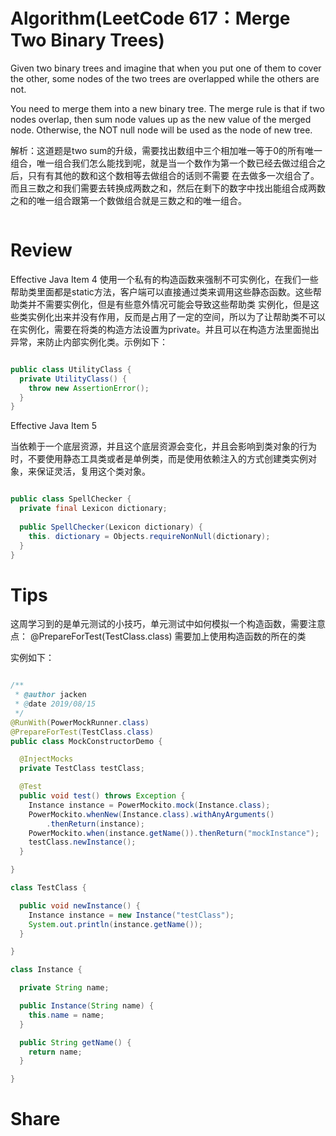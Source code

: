 # Algorithm(LeetCode 617：Merge Two Binary Trees)
Given two binary trees and imagine that when you put one of them to cover the other, some nodes of the two trees are overlapped while the others are not.

You need to merge them into a new binary tree. The merge rule is that if two nodes overlap, then sum node values up as the new value of the merged node. Otherwise, the NOT null node will be used as the node of new tree.

解析：这道题是two sum的升级，需要找出数组中三个相加唯一等于0的所有唯一组合，唯一组合我们怎么能找到呢，就是当一个数作为第一个数已经去做过组合之后，只有有其他的数和这个数相等去做组合的话则不需要
在去做多一次组合了。而且三数之和我们需要去转换成两数之和，然后在剩下的数字中找出能组合成两数之和的唯一组合跟第一个数做组合就是三数之和的唯一组合。

```java


```

# Review  
  Effective Java Item 4
  使用一个私有的构造函数来强制不可实例化，在我们一些帮助类里面都是static方法，客户端可以直接通过类来调用这些静态函数。这些帮助类并不需要实例化，但是有些意外情况可能会导致这些帮助类
  实例化，但是这些类实例化出来并没有作用，反而是占用了一定的空间，所以为了让帮助类不可以在实例化，需要在将类的构造方法设置为private。并且可以在构造方法里面抛出异常，来防止内部实例化类。示例如下：
  
  ```java
  
  public class UtilityClass {
    private UtilityClass() {
      throw new AssertionError();
    }
  }
  
  ```
  
  Effective Java Item 5
  
  当依赖于一个底层资源，并且这个底层资源会变化，并且会影响到类对象的行为时，不要使用静态工具类或者是单例类，而是使用依赖注入的方式创建类实例对象，来保证灵活，复用这个类对象。
  
  ```java
  
  public class SpellChecker {
    private final Lexicon dictionary;
    
    public SpellChecker(Lexicon dictionary) {
      this. dictionary = Objects.requireNonNull(dictionary);
    }
  }
  
  ```
 

# Tips
  
  这周学习到的是单元测试的小技巧，单元测试中如何模拟一个构造函数，需要注意点：
  @PrepareForTest(TestClass.class) 需要加上使用构造函数的所在的类
 
  
  实例如下：
  ```java
  
  /**
   * @author jacken
   * @date 2019/08/15
   */
  @RunWith(PowerMockRunner.class)
  @PrepareForTest(TestClass.class)
  public class MockConstructorDemo {
  
    @InjectMocks
    private TestClass testClass;
  
    @Test
    public void test() throws Exception {
      Instance instance = PowerMockito.mock(Instance.class);
      PowerMockito.whenNew(Instance.class).withAnyArguments()
          .thenReturn(instance);
      PowerMockito.when(instance.getName()).thenReturn("mockInstance");
      testClass.newInstance();
    }
  
  }
  
  class TestClass {
  
    public void newInstance() {
      Instance instance = new Instance("testClass");
      System.out.println(instance.getName());
    }
  
  }
  
  class Instance {
  
    private String name;
  
    public Instance(String name) {
      this.name = name;
    }
  
    public String getName() {
      return name;
    }
  
  }

  ```

  
# Share
  
  
  
